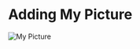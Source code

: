 # Adding My Picture
![My Picture](https://drive.google.com/open?id=1z07jMlK7XZJfenmxndmZBorae6p6A32D)
